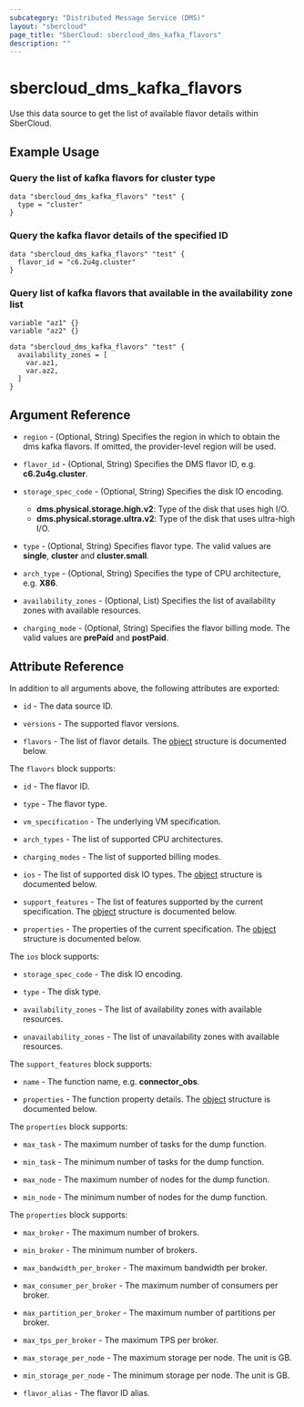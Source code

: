 ```yaml
---
subcategory: "Distributed Message Service (DMS)"
layout: "sbercloud"
page_title: "SberCloud: sbercloud_dms_kafka_flavors"
description: ""
---
```


# sbercloud_dms_kafka_flavors

Use this data source to get the list of available flavor details within SberCloud.

## Example Usage

### Query the list of kafka flavors for cluster type

```hcl
data "sbercloud_dms_kafka_flavors" "test" {
  type = "cluster"
}
```

### Query the kafka flavor details of the specified ID

```hcl
data "sbercloud_dms_kafka_flavors" "test" {
  flavor_id = "c6.2u4g.cluster"
}
```

### Query list of kafka flavors that available in the availability zone list

```hcl
variable "az1" {}
variable "az2" {}

data "sbercloud_dms_kafka_flavors" "test" {
  availability_zones = [
    var.az1,
    var.az2,
  ]
}
```

## Argument Reference

* `region` - (Optional, String) Specifies the region in which to obtain the dms kafka flavors.
  If omitted, the provider-level region will be used.

* `flavor_id` - (Optional, String) Specifies the DMS flavor ID, e.g. **c6.2u4g.cluster**.

* `storage_spec_code` - (Optional, String) Specifies the disk IO encoding.
  + **dms.physical.storage.high.v2**: Type of the disk that uses high I/O.
  + **dms.physical.storage.ultra.v2**: Type of the disk that uses ultra-high I/O.

* `type` - (Optional, String) Specifies flavor type. The valid values are **single**, **cluster** and **cluster.small**.

* `arch_type` - (Optional, String) Specifies the type of CPU architecture, e.g. **X86**.

* `availability_zones` - (Optional, List) Specifies the list of availability zones with available resources.

* `charging_mode` - (Optional, String) Specifies the flavor billing mode.
  The valid values are **prePaid** and **postPaid**.

## Attribute Reference

In addition to all arguments above, the following attributes are exported:

* `id` - The data source ID.

* `versions` - The supported flavor versions.

* `flavors` - The list of flavor details.
  The [object](#dms_kafka_flavors) structure is documented below.

<a name="dms_kafka_flavors"></a>
The `flavors` block supports:

* `id` - The flavor ID.

* `type` - The flavor type.

* `vm_specification` - The underlying VM specification.

* `arch_types` - The list of supported CPU architectures.

* `charging_modes` - The list of supported billing modes.

* `ios` - The list of supported disk IO types.
  The [object](#dms_kafka_flavor_ios) structure is documented below.

* `support_features` - The list of features supported by the current specification.
  The [object](#dms_kafka_flavor_support_features) structure is documented below.

* `properties` - The properties of the current specification.
  The [object](#dms_kafka_flavor_properties) structure is documented below.

<a name="dms_kafka_flavor_ios"></a>
The `ios` block supports:

* `storage_spec_code` - The disk IO encoding.

* `type` - The disk type.

* `availability_zones` - The list of availability zones with available resources.

* `unavailability_zones` - The list of unavailability zones with available resources.

<a name="dms_kafka_flavor_support_features"></a>
The `support_features` block supports:

* `name` - The function name, e.g. **connector_obs**.

* `properties` - The function property details.
  The [object](#dms_kafka_flavor_support_feature_properties) structure is documented below.

<a name="dms_kafka_flavor_support_feature_properties"></a>
The `properties` block supports:

* `max_task` - The maximum number of tasks for the dump function.

* `min_task` - The minimum number of tasks for the dump function.

* `max_node` - The maximum number of nodes for the dump function.

* `min_node` - The minimum number of nodes for the dump function.

<a name="dms_kafka_flavor_properties"></a>
The `properties` block supports:

* `max_broker` - The maximum number of brokers.

* `min_broker` - The minimum number of brokers.

* `max_bandwidth_per_broker` - The maximum bandwidth per broker.

* `max_consumer_per_broker` - The maximum number of consumers per broker.

* `max_partition_per_broker` - The maximum number of partitions per broker.

* `max_tps_per_broker` - The maximum TPS per broker.

* `max_storage_per_node` - The maximum storage per node. The unit is GB.

* `min_storage_per_node` - The minimum storage per node. The unit is GB.

* `flavor_alias` - The flavor ID alias.
